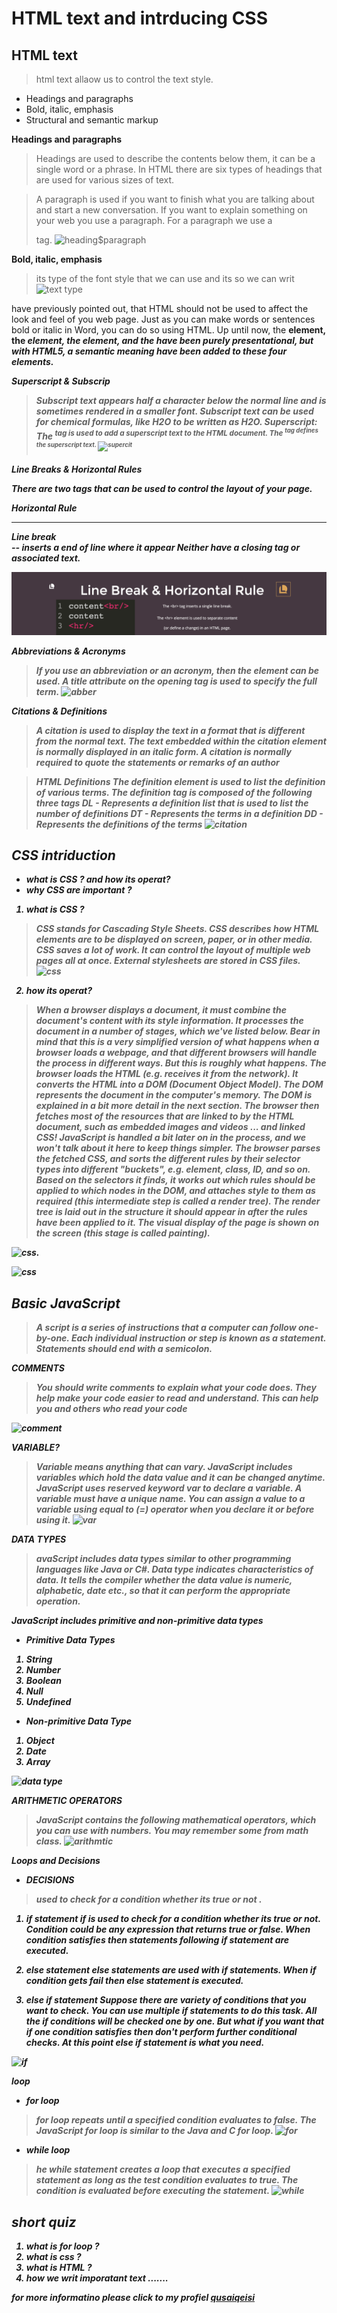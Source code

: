 # HTML text and intrducing CSS
## HTML text 
> html text allaow us to control the text style.
* Headings and paragraphs
* Bold, italic, emphasis
* Structural and semantic markup

**Headings and paragraphs**
> Headings are used to describe the contents below them, it can be a single word or a phrase. In HTML there are six types of headings that are used for various sizes of text.

>A paragraph is used if you want to finish what you are talking about and start a new conversation. 
If you want to explain something on your web you use a paragraph.
For a paragraph we use a <p> tag.
![heading$paragraph](https://www.tahirtaous.com/wp-content/uploads/2015/03/HTMl-for-Beginner-2.png)

**Bold, italic, emphasis**
> its type of the font style that we can use and its so we can writ 
![text type](https://www.web4college.com/html/socialImages/html-text-formatting.png)

 have previously pointed out, that HTML should not be used to affect the look and feel of you web page. Just as you can make words or sentences bold or italic in Word, you can do so using HTML. Up until now, the <b> element, the <i> element, the <em> element, and the <strong> have been purely presentational, but with HTML5, a semantic meaning have been added to these four elements.

**Superscript & Subscrip**
> Subscript text appears half a character below the normal line and is sometimes rendered in a smaller font. Subscript text can be used for chemical formulas, like H2O to be written as H2O. Superscript: The <sup> tag is used to add a superscript text to the HTML document. The <sup> tag defines the superscript text.
![supercit](https://www.htmldog.com/figures/superscript.png)


**Line Breaks &
Horizontal Rules**


There are two tags that can be used to control the layout of your page.

Horizontal Rule <hr>
Line break <br> -- inserts a end of line where it appear
Neither have a closing tag or associated text.

![tag](https://raw.githubusercontent.com/lennyroyroy/basics-image/master/linebreak-horizontal.png)


**Abbreviations & Acronyms**
> If you use an abbreviation or
an acronym, then the <abbr>
element can be used. A title
attribute on the opening tag is
used to specify the full term.
![abber](https://www.android-examples.com/wp-content/uploads/2016/03/abbr-tag.png)


**Citations & Definitions**
> A citation is used to display the text in a format that is different from the normal text. The text embedded within the citation element is normally displayed in an italic form. A citation is normally required to quote the statements or remarks of an author

> HTML Definitions
The definition element is used to list the definition of various terms. The definition tag is composed of the following three tags 
DL - Represents a definition list that is used to list the number of definitions
DT - Represents the terms in a definition
DD - Represents the definitions of the terms
![citation](https://slidetodoc.com/presentation_image/9c255cdd9a5a4501ec69e84e926e0e53/image-47.jpg)


## CSS intriduction 
* what is CSS ? and how its operat?
* why CSS are important ?


1. what is CSS ? 
> CSS stands for Cascading Style Sheets. CSS describes how HTML elements are to be displayed on screen, paper, or in other media. CSS saves a lot of work. It can control the layout of multiple web pages all at once. External stylesheets are stored in CSS files.
![css](https://kariselovuo.pro/ksprov1/wp-content/uploads/2018/02/css-logo-300x300.png)

2. how its operat?
> When a browser displays a document, it must combine the document's content with its style information. It processes the document in a number of stages, which we've listed below. Bear in mind that this is a very simplified version of what happens when a browser loads a webpage, and that different browsers will handle the process in different ways. But this is roughly what happens.
The browser loads the HTML (e.g. receives it from the network).
It converts the HTML into a DOM (Document Object Model). The DOM represents the document in the computer's memory. The DOM is explained in a bit more detail in the next section.
The browser then fetches most of the resources that are linked to by the HTML document, such as embedded images and videos ... and linked CSS! JavaScript is handled a bit later on in the process, and we won't talk about it here to keep things simpler.
The browser parses the fetched CSS, and sorts the different rules by their selector types into different "buckets", e.g. element, class, ID, and so on. Based on the selectors it finds, it works out which rules should be applied to which nodes in the DOM, and attaches style to them as required (this intermediate step is called a render tree).
The render tree is laid out in the structure it should appear in after the rules have been applied to it.
The visual display of the page is shown on the screen (this stage is called painting).

![css](https://developer.mozilla.org/en-US/docs/Learn/CSS/First_steps/How_CSS_works/rendering.svg).

![css](https://images.slideplayer.com/19/5910055/slides/slide_3.jpg)


## Basic JavaScript 
> A script is a series of instructions that a computer can follow one-by-one.
Each individual instruction or step is known as a statement.
Statements should end with a semicolon. 

**COMMENTS**
> You should write comments to explain what your code does.
They help make your code easier to read and understand.
This can help you and others who read your code
 
![comment](https://prognotes.net/wp-content/uploads/2017/06/php-versus-javascript-comments.png)

**VARIABLE?**
> Variable means anything that can vary. JavaScript includes variables which hold the data value and it can be changed anytime.
JavaScript uses reserved keyword var to declare a variable. A variable must have a unique name. You can assign a value to a variable using equal to (=) operator when you declare it or before using it.
![var](https://1.bp.blogspot.com/-8UmWFTngfwY/XkVRuoPFfkI/AAAAAAAACmI/93j-FMkA9EYyoRIT1qlJ2sMUbobnWT1UgCLcBGAsYHQ/s400/javascript_var.png)

**DATA TYPES**
> avaScript includes data types similar to other programming languages like Java or C#. Data type indicates characteristics of data. It tells the compiler whether the data value is numeric, alphabetic, date etc., so that it can perform the appropriate operation.

*JavaScript includes primitive and non-primitive data types*


* Primitive Data Types
1. String
2. Number
3. Boolean
4. Null
5. Undefined


* Non-primitive Data Type
1. Object
2. Date
3. Array

![data type](https://csharpcorner.azureedge.net/article/datatypes-in-javascript/Images/Presentation20.jpg)


**ARITHMETIC OPERATORS**
> JavaScript contains the following mathematical
operators, which you can use with numbers.
You may remember some from math class.
![arithmtic](https://www.devopsschool.com/blog/wp-content/uploads/2020/07/JavaScript-Arithmatic-Operators.png)


**Loops and Decisions**

* DECISIONS 
> used to check for a condition whether its true or not .
1. if statement
if is used to check for a condition whether its true or not. Condition could be any expression that returns true or false. When condition satisfies then statements following if statement are executed.
2. else statement
else statements are used with if statements. When if condition gets fail then else statement is executed.

3. else if statement
Suppose there are variety of conditions that you want to check. You can use multiple if statements to do this task. All the if conditions will be checked one by one. But what if you want that if one condition satisfies then don't perform further conditional checks. At this point else if statement is what you need.

![if](https://cdn.programiz.com/sites/tutorial2program/files/js-if-else-statement.png)



**loop**


* for loop 
>  for loop repeats until a specified condition evaluates to false. The JavaScript for loop is similar to the Java and C for loop.
![for](https://www.javascripttutorial.net/wp-content/uploads/2020/01/JavaScript-for-Loop.png)
 

* while loop
> he while statement creates a loop that executes a specified statement as long as the test condition evaluates to true. The condition is evaluated before executing the statement.
![while](https://www.javascripttutorial.net/wp-content/uploads/2016/08/JavaScript-while-loop.png) 





## short quiz 

1. what is for loop ?
2. what is css ? 
3. what is HTML ?
4. how we writ imporatant text .......


for more informatino please click to my profiel 
[qusaiqeisi](https://github.com/qusaiqeisi)